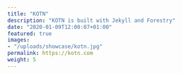 ```yaml
---
title: "KOTN"
description: "KOTN is built with Jekyll and Forestry"
date: "2020-01-09T12:00:07+01:00"
featured: true
images:
- "/uploads/showcase/kotn.jpg"
permalink: https://kotn.com
weight: 5
---
```

